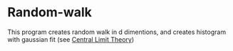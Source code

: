 # Random-walk

This program creates random walk in d dimentions, and creates histogram with gaussian fit (see [Central Limit Theory](https://en.wikipedia.org/wiki/Central_limit_theorem))
